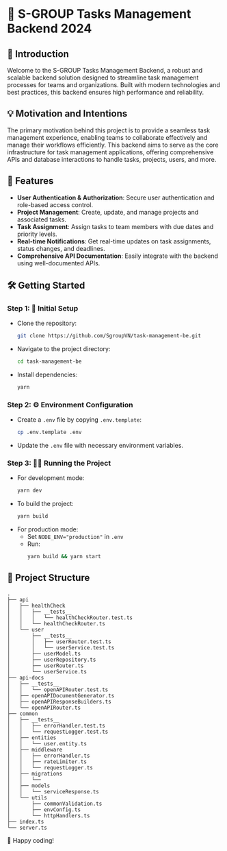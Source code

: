 # 🚀 S-GROUP Tasks Management Backend 2024

## 🌟 Introduction
Welcome to the S-GROUP Tasks Management Backend, a robust and scalable backend solution designed to streamline task management processes for teams and organizations. Built with modern technologies and best practices, this backend ensures high performance and reliability.

## 💡 Motivation and Intentions
The primary motivation behind this project is to provide a seamless task management experience, enabling teams to collaborate effectively and manage their workflows efficiently. This backend aims to serve as the core infrastructure for task management applications, offering comprehensive APIs and database interactions to handle tasks, projects, users, and more.

## 🚀 Features
- **User Authentication & Authorization**: Secure user authentication and role-based access control.
- **Project Management**: Create, update, and manage projects and associated tasks.
- **Task Assignment**: Assign tasks to team members with due dates and priority levels.
- **Real-time Notifications**: Get real-time updates on task assignments, status changes, and deadlines.
- **Comprehensive API Documentation**: Easily integrate with the backend using well-documented APIs.

## 🛠️ Getting Started

### Step 1: 🚀 Initial Setup
- Clone the repository:
  ```bash
  git clone https://github.com/SgroupVN/task-management-be.git
  ```
- Navigate to the project directory:
  ```bash
  cd task-management-be
  ```
- Install dependencies:
  ```bash
  yarn
  ```

### Step 2: ⚙️ Environment Configuration
- Create a `.env` file by copying `.env.template`:
  ```bash
  cp .env.template .env
  ```
- Update the `.env` file with necessary environment variables.

### Step 3: 🏃‍♂️ Running the Project
- For development mode:
  ```bash
  yarn dev
  ```
- To build the project:
  ```bash
  yarn build
  ```
- For production mode:
  - Set `NODE_ENV="production"` in `.env`
  - Run:
    ```bash
    yarn build && yarn start
    ```

## 📁 Project Structure

```plaintext
.
├── api
│   ├── healthCheck
│   │   ├── __tests__
│   │   │   └── healthCheckRouter.test.ts
│   │   └── healthCheckRouter.ts
│   └── user
│       ├── __tests__
│       │   ├── userRouter.test.ts
│       │   └── userService.test.ts
│       ├── userModel.ts
│       ├── userRepository.ts
│       ├── userRouter.ts
│       └── userService.ts
├── api-docs
│   ├── __tests__
│   │   └── openAPIRouter.test.ts
│   ├── openAPIDocumentGenerator.ts
│   ├── openAPIResponseBuilders.ts
│   └── openAPIRouter.ts
├── common
│   ├── __tests__
│   │   ├── errorHandler.test.ts
│   │   └── requestLogger.test.ts
│   ├── entities
│   │   └── user.entity.ts
│   ├── middleware
│   │   ├── errorHandler.ts
│   │   ├── rateLimiter.ts
│   │   └── requestLogger.ts
│   ├── migrations
│   │   └── 
│   ├── models
│   │   └── serviceResponse.ts
│   └── utils
│       ├── commonValidation.ts
│       ├── envConfig.ts
│       └── httpHandlers.ts
├── index.ts
└── server.ts
```

🎉 Happy coding!
